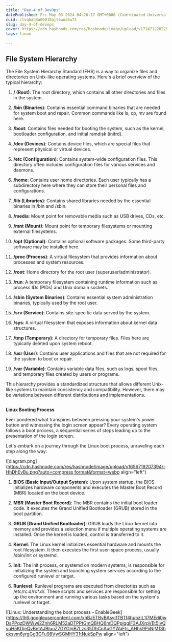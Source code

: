 ```yaml
---
title: "Day-4 of DevOps"
datePublished: Fri May 03 2024 04:26:17 GMT+0000 (Coordinated Universal Time)
cuid: clvq6ab8a00010ajt6woa5w71
slug: day-4-of-devops
cover: https://cdn.hashnode.com/res/hashnode/image/upload/v1714712282257/59d8fccc-f86b-4a24-9b7c-ca88d17f68c9.jpeg
tags: linux

---
```


## **File System Hierarchy**

The File System Hierarchy Standard (FHS) is a way to organize files and directories on Unix-like operating systems. Here's a brief overview of the typical hierarchy:

1. **/ (Root)**: The root directory, which contains all other directories and files in the system.
    
2. **/bin (Binaries)**: Contains essential command binaries that are needed for system boot and repair. Common commands like ls, cp, mv are found here.
    
3. **/boot**: Contains files needed for booting the system, such as the kernel, bootloader configuration, and initial ramdisk (initrd).
    
4. **/dev (Devices)**: Contains device files, which are special files that represent physical or virtual devices.
    
5. **/etc (Configuration)**: Contains system-wide configuration files. This directory often includes configuration files for various services and daemons.
    
6. **/home**: Contains user home directories. Each user typically has a subdirectory here where they can store their personal files and configurations.
    
7. **/lib (Libraries)**: Contains shared libraries needed by the essential binaries in /bin and /sbin.
    
8. **/media**: Mount point for removable media such as USB drives, CDs, etc.
    
9. **/mnt (Mount)**: Mount point for temporary filesystems or mounting external filesystems.
    
10. **/opt (Optional)**: Contains optional software packages. Some third-party software may be installed here.
    
11. **/proc (Process)**: A virtual filesystem that provides information about processes and system resources.
    
12. **/root**: Home directory for the root user (superuser/administrator).
    
13. **/run**: A temporary filesystem containing runtime information such as process IDs (PIDs) and Unix domain sockets.
    
14. **/sbin (System Binaries)**: Contains essential system administration binaries, typically used by the root user.
    
15. **/srv (Service)**: Contains site-specific data served by the system.
    
16. **/sys**: A virtual filesystem that exposes information about kernel data structures.
    
17. **/tmp (Temporary)**: A directory for temporary files. Files here are typically deleted upon system reboot.
    
18. **/usr (User)**: Contains user applications and files that are not required for the system to boot or repair.
    
19. **/var (Variable)**: Contains variable data files, such as logs, spool files, and temporary files created by users or programs.
    

This hierarchy provides a standardized structure that allows different Unix-like systems to maintain consistency and compatibility. However, there may be variations between different distributions and implementations.

##   
**Linux Booting Process**

Ever pondered what transpires between pressing your system's power button and witnessing the login screen appear? Every operating system follows a boot process, a sequential series of steps leading up to the presentation of the login screen.

Let's embark on a journey through the Linux boot process, unraveling each step along the way:

![diagram.png](https://cdn.hashnode.com/res/hashnode/image/upload/v1656719207394/-HhDhEvBu.png?auto=compress,format&format=webp align="left")

1. **BIOS (Basic Input/Output System)**: Upon system startup, the BIOS initializes hardware components and executes the Master Boot Record (MBR) located on the boot device.
    
2. **MBR (Master Boot Record)**: The MBR contains the initial boot loader code. It executes the Grand Unified Bootloader (GRUB) stored in the boot partition.
    
3. **GRUB (Grand Unified Bootloader)**: GRUB loads the Linux kernel into memory and provides a selection menu if multiple operating systems are installed. Once the kernel is loaded, control is transferred to it.
    
4. **Kernel**: The Linux kernel initializes essential hardware and mounts the root filesystem. It then executes the first user-space process, usually /sbin/init or systemd.
    
5. **Init**: The init process, or systemd on modern systems, is responsible for initializing the system and launching system services according to the configured runlevel or target.
    
6. **Runlevel**: Runlevel programs are executed from directories such as /etc/rc.d/rc\*.d/. These scripts and services are responsible for setting up the environment and running various tasks based on the system's runlevel or target.
    

![Linux: Understanding the boot process - EnableGeek](https://lh6.googleusercontent.com/xhBJETBvBAsyi1TBTf4hubzIL1l7MEdi0wDsPPqzDWWwi2Znh6RLM52aDTPPtGmQBHQ6mDQPpiggIF3AJXrpVEt5IvQvuH5KDjeQvBetAJBluuZ7GYOIgB7Lzs35DhCnAuGYWaFts_AHhk9PiiNjM1Shqksvm6yrgGg3GFu98VwSGMHY31tNukSpPw align="left")